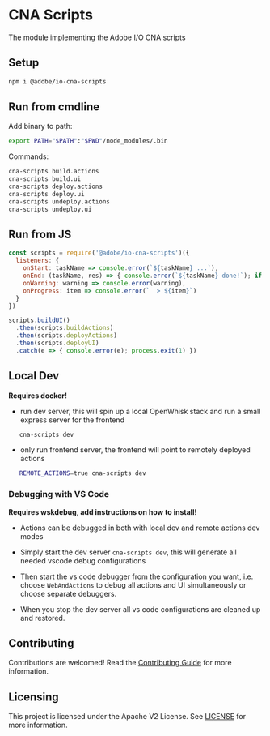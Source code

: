 # CNA Scripts

The module implementing the Adobe I/O CNA scripts

## Setup

```bash
npm i @adobe/io-cna-scripts
```

## Run from cmdline

Add binary to path:

```bash
export PATH="$PATH":"$PWD"/node_modules/.bin
```

Commands:

```bash
cna-scripts build.actions
cna-scripts build.ui
cna-scripts deploy.actions
cna-scripts deploy.ui
cna-scripts undeploy.actions
cna-scripts undeploy.ui
```

## Run from JS

```js
const scripts = require('@adobe/io-cna-scripts')({
  listeners: {
    onStart: taskName => console.error(`${taskName} ...`),
    onEnd: (taskName, res) => { console.error(`${taskName} done!`); if (res) console.log(res) },
    onWarning: warning => console.error(warning),
    onProgress: item => console.error(`  > ${item}`)
  }
})

scripts.buildUI()
  .then(scripts.buildActions)
  .then(scripts.deployActions)
  .then(scripts.deployUI)
  .catch(e => { console.error(e); process.exit(1) })
```

## Local Dev

**Requires docker!**

- run dev server, this will spin up a local OpenWhisk stack and run a small
  express server for the frontend

```bash
   cna-scripts dev
```

- only run frontend server, the frontend will point to remotely deployed actions

```bash
   REMOTE_ACTIONS=true cna-scripts dev
```

### Debugging with VS Code

**Requires wskdebug, add instructions on how to install!**

- Actions can be debugged in both with local dev and remote actions dev modes

- Simply start the dev server `cna-scripts dev`, this will generate all needed
  vscode debug configurations

- Then start the vs code debugger from the configuration you want, i.e. choose
  `WebAndActions` to debug all actions and UI simultaneously or choose separate
  debuggers.

- When you stop the dev server all vs code configurations are cleaned up and
  restored.

## Contributing

Contributions are welcomed! Read the [Contributing Guide](./.github/CONTRIBUTING.md) for more information.

## Licensing

This project is licensed under the Apache V2 License. See [LICENSE](LICENSE) for more information.
